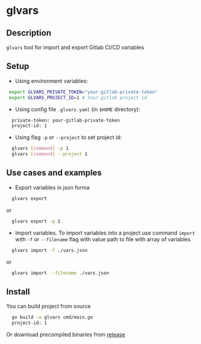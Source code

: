 # glvars
## Description
`glvars` tool for import and export Gitlab CI/CD variables
## Setup
- Using environment variables: 
 ```bash
  export GLVARS_PRIVATE_TOKEN="your-gitlab-private-token"
  export GLVARS_PROJECT_ID=1 # Your gitlab project id
  ```
- Using config file `.glvars.yaml` (in `$HOME` directory): 
```bash
  private-token: your-gitlab-private-token
  project-id: 1
```
- Using flag `-p` or `--project` to set project id:
```bash
  glvars [command] -p 1
  glvars [command] --project 1
```
## Use cases and examples
- Export variables in json forma
```bash
  glvars export
```
or
```bash
  glvars export -p 1
```
- Import variables. To import variables into a project use command `import` with `-f` or `--filename` flag with value path to file with array of variables
```bash
  glvars import -f ./vars.json
```
  or
```bash
  glvars import --filename ./vars.json
```

## Install
You can build project from source
```bash
  go build -o glvars cmd/main.go
  project-id: 1
```

Or download precompiled binaries from [release](https://github.com/erminson/gitlab-vars/actions/workflows/release.yml)